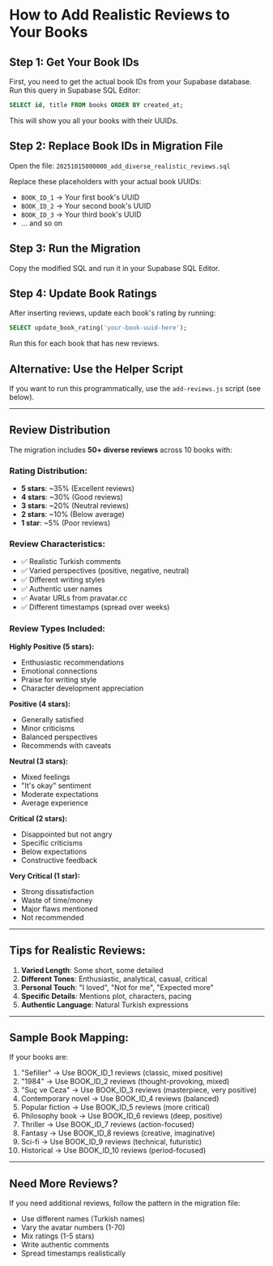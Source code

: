 # How to Add Realistic Reviews to Your Books

## Step 1: Get Your Book IDs

First, you need to get the actual book IDs from your Supabase database. Run this query in Supabase SQL Editor:

```sql
SELECT id, title FROM books ORDER BY created_at;
```

This will show you all your books with their UUIDs.

## Step 2: Replace Book IDs in Migration File

Open the file: `20251015000000_add_diverse_realistic_reviews.sql`

Replace these placeholders with your actual book UUIDs:
- `BOOK_ID_1` → Your first book's UUID
- `BOOK_ID_2` → Your second book's UUID
- `BOOK_ID_3` → Your third book's UUID
- ... and so on

## Step 3: Run the Migration

Copy the modified SQL and run it in your Supabase SQL Editor.

## Step 4: Update Book Ratings

After inserting reviews, update each book's rating by running:

```sql
SELECT update_book_rating('your-book-uuid-here');
```

Run this for each book that has new reviews.

## Alternative: Use the Helper Script

If you want to run this programmatically, use the `add-reviews.js` script (see below).

---

## Review Distribution

The migration includes **50+ diverse reviews** across 10 books with:

### Rating Distribution:
- **5 stars**: ~35% (Excellent reviews)
- **4 stars**: ~30% (Good reviews)
- **3 stars**: ~20% (Neutral reviews)
- **2 stars**: ~10% (Below average)
- **1 star**: ~5% (Poor reviews)

### Review Characteristics:
- ✅ Realistic Turkish comments
- ✅ Varied perspectives (positive, negative, neutral)
- ✅ Different writing styles
- ✅ Authentic user names
- ✅ Avatar URLs from pravatar.cc
- ✅ Different timestamps (spread over weeks)

### Review Types Included:

**Highly Positive (5 stars):**
- Enthusiastic recommendations
- Emotional connections
- Praise for writing style
- Character development appreciation

**Positive (4 stars):**
- Generally satisfied
- Minor criticisms
- Balanced perspectives
- Recommends with caveats

**Neutral (3 stars):**
- Mixed feelings
- "It's okay" sentiment
- Moderate expectations
- Average experience

**Critical (2 stars):**
- Disappointed but not angry
- Specific criticisms
- Below expectations
- Constructive feedback

**Very Critical (1 star):**
- Strong dissatisfaction
- Waste of time/money
- Major flaws mentioned
- Not recommended

---

## Tips for Realistic Reviews:

1. **Varied Length**: Some short, some detailed
2. **Different Tones**: Enthusiastic, analytical, casual, critical
3. **Personal Touch**: "I loved", "Not for me", "Expected more"
4. **Specific Details**: Mentions plot, characters, pacing
5. **Authentic Language**: Natural Turkish expressions

---

## Sample Book Mapping:

If your books are:
1. "Sefiller" → Use BOOK_ID_1 reviews (classic, mixed positive)
2. "1984" → Use BOOK_ID_2 reviews (thought-provoking, mixed)
3. "Suç ve Ceza" → Use BOOK_ID_3 reviews (masterpiece, very positive)
4. Contemporary novel → Use BOOK_ID_4 reviews (balanced)
5. Popular fiction → Use BOOK_ID_5 reviews (more critical)
6. Philosophy book → Use BOOK_ID_6 reviews (deep, positive)
7. Thriller → Use BOOK_ID_7 reviews (action-focused)
8. Fantasy → Use BOOK_ID_8 reviews (creative, imaginative)
9. Sci-fi → Use BOOK_ID_9 reviews (technical, futuristic)
10. Historical → Use BOOK_ID_10 reviews (period-focused)

---

## Need More Reviews?

If you need additional reviews, follow the pattern in the migration file:
- Use different names (Turkish names)
- Vary the avatar numbers (1-70)
- Mix ratings (1-5 stars)
- Write authentic comments
- Spread timestamps realistically
